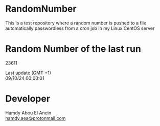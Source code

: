 # RandomNumber    
This is a test repository where a random number is pushed to a file automatically passwordless from a cron job in my Linux CentOS server    
# Random Number of the last run   
23611
      
Last update (GMT +1)    
09/10/24 00:00:01
# Developer    
Hamdy Abou El Anein   
hamdy.aea@protonmail.com
